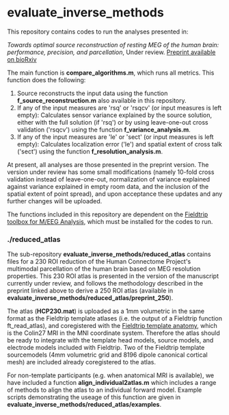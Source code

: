 # evaluate_inverse_methods

This repository contains codes to run the analyses presented in: 

*Towards optimal source reconstruction of resting MEG of the human brain: performance, precision, and parcellation*, Under review. [Preprint available on bioRxiv](https://doi.org/10.1101/2020.01.12.903302)

The main function is **compare_algorithms.m**, which runs all metrics. This function does the following: 
1. Source reconstructs the input data using the function **f_source_reconstruction.m** also available in this repository. 
1. If any of the input measures are 'rsq' or 'rsqcv' (or input measures is left empty): Calculates sensor variance explained by the source solution, either with the full solution (if 'rsq') or by using leave-one-out cross validation ('rsqcv') using the function **f_variance_analysis.m**.
1. If any of the input measures are 'le' or 'sect' (or input measures is left empty): Calculates localization error ('le') and spatial extent of cross talk ('sect') using the function **f_resolution_analysis.m**. 

At present, all analyses are those presented in the preprint version. The version under review has some small modifications (namely 10-fold cross validation instead of leave-one-out, normalization of variance explained against variance explained in empty room data, and the inclusion of the spatial extent of point spread), and upon acceptance these updates and any further changes will be uploaded. 

The functions included in this repository are dependent on the [Fieldtrip toolbox for M/EEG Analysis](www.fieldtriptoolbox.org), which must be installed for the codes to run.

### ./reduced_atlas
The sub-repository **evaluate_inverse_methods/reduced_atlas** contains files for a 230 ROI reduction of the Human Connectome Project's multimodal parcellation of the human brain based on MEG resolution properties. This 230 ROI atlas is presented in the version of the manuscript currently under review, and follows the methodology described in the preprint linked above to derive a 250 ROI atlas (available in **evaluate_inverse_methods/reduced_atlas/preprint_250**). 

The atlas (**HCP230.mat**) is uploaded as a 1mm volumetric in the same format as the Fieldtrip template atlases (i.e. the output of a Fieldtrip function ft_read_atlas), and coregistered with the [Fieldtrip template anatomy](https://www.fieldtriptoolbox.org/template/), which is the Colin27 MRI in the MNI coordinate system. Therefore the atlas should be ready to integrate with the template head models, source models, and electrode models included with Fieldtrip. Two of the Fieldtrip template sourcemodels (4mm volumetric grid and 8196 dipole canonical cortical mesh) are included already coregistered to the atlas. 

For non-template participants (e.g. when anatomical MRI is available), we have included a function **align_individual2atlas.m** which includes a range of methods to align the atlas to an individual forward model. Example scripts demonstrating the useage of this function are given in **evaluate_inverse_methods/reduced_atlas/examples**.
